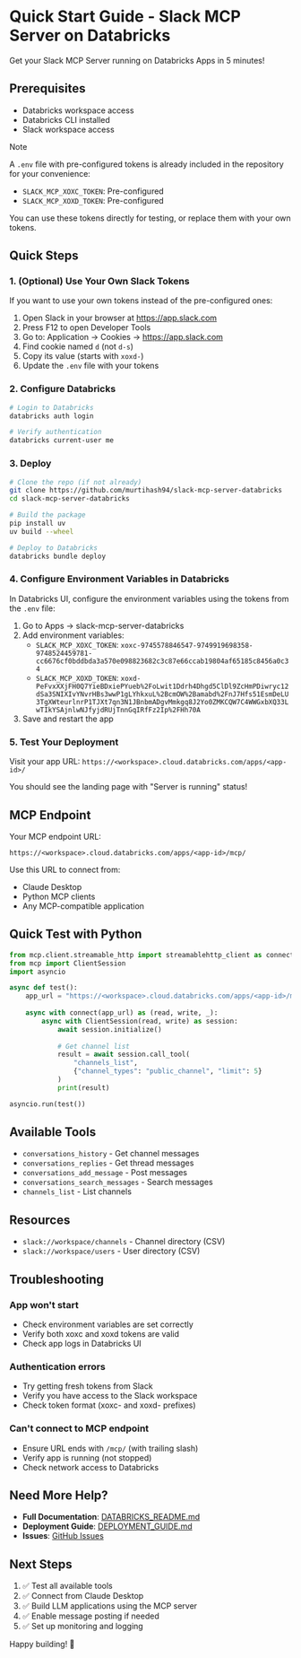 # Quick Start Guide - Slack MCP Server on Databricks

Get your Slack MCP Server running on Databricks Apps in 5 minutes!

## Prerequisites

- Databricks workspace access
- Databricks CLI installed
- Slack workspace access

> [!NOTE]
> A `.env` file with pre-configured tokens is already included in the repository for your convenience:
> - `SLACK_MCP_XOXC_TOKEN`: Pre-configured
> - `SLACK_MCP_XOXD_TOKEN`: Pre-configured
> 
> You can use these tokens directly for testing, or replace them with your own tokens.

## Quick Steps

### 1. (Optional) Use Your Own Slack Tokens

If you want to use your own tokens instead of the pre-configured ones:

1. Open Slack in your browser at https://app.slack.com
2. Press F12 to open Developer Tools
3. Go to: Application → Cookies → https://app.slack.com
4. Find cookie named `d` (not `d-s`)
5. Copy its value (starts with `xoxd-`)
6. Update the `.env` file with your tokens

### 2. Configure Databricks

```bash
# Login to Databricks
databricks auth login

# Verify authentication  
databricks current-user me
```

### 3. Deploy

```bash
# Clone the repo (if not already)
git clone https://github.com/murtihash94/slack-mcp-server-databricks
cd slack-mcp-server-databricks

# Build the package
pip install uv
uv build --wheel

# Deploy to Databricks
databricks bundle deploy
```

### 4. Configure Environment Variables in Databricks

In Databricks UI, configure the environment variables using the tokens from the `.env` file:
1. Go to Apps → slack-mcp-server-databricks
2. Add environment variables:
   - `SLACK_MCP_XOXC_TOKEN`: `xoxc-9745578846547-9749919698358-9748524459781-cc6676cf0bddbda3a570e098823682c3c87e66ccab19804af65185c8456a0c34`
   - `SLACK_MCP_XOXD_TOKEN`: `xoxd-PeFvxXXjFH0Q7YieBDxiePYueb%2FoLwit1Ddrh4Dhgd5ClDl9ZcHmPDiwryc12dSa3SNIXIvYNvrHBs3wwP1gLYhkxuL%2BcmOW%2Bamabd%2FnJ7Hfs51EsmDeLU3TgXWteurlnrP1TJXt7qn3N1JBnbmADgvMmkgq8J2Yo0ZMKCQW7C4WWGxbXQ33LwTIkYSAjnlwNJfyjdRUjTnnGqIRfFz2Ip%2FHh70A`
3. Save and restart the app

### 5. Test Your Deployment

Visit your app URL: `https://<workspace>.cloud.databricks.com/apps/<app-id>/`

You should see the landing page with "Server is running" status!

## MCP Endpoint

Your MCP endpoint URL:
```
https://<workspace>.cloud.databricks.com/apps/<app-id>/mcp/
```

Use this URL to connect from:
- Claude Desktop
- Python MCP clients
- Any MCP-compatible application

## Quick Test with Python

```python
from mcp.client.streamable_http import streamablehttp_client as connect
from mcp import ClientSession
import asyncio

async def test():
    app_url = "https://<workspace>.cloud.databricks.com/apps/<app-id>/mcp/"
    
    async with connect(app_url) as (read, write, _):
        async with ClientSession(read, write) as session:
            await session.initialize()
            
            # Get channel list
            result = await session.call_tool(
                "channels_list",
                {"channel_types": "public_channel", "limit": 5}
            )
            print(result)

asyncio.run(test())
```

## Available Tools

- `conversations_history` - Get channel messages
- `conversations_replies` - Get thread messages  
- `conversations_add_message` - Post messages
- `conversations_search_messages` - Search messages
- `channels_list` - List channels

## Resources

- `slack://workspace/channels` - Channel directory (CSV)
- `slack://workspace/users` - User directory (CSV)

## Troubleshooting

### App won't start
- Check environment variables are set correctly
- Verify both xoxc and xoxd tokens are valid
- Check app logs in Databricks UI

### Authentication errors
- Try getting fresh tokens from Slack
- Verify you have access to the Slack workspace
- Check token format (xoxc- and xoxd- prefixes)

### Can't connect to MCP endpoint
- Ensure URL ends with `/mcp/` (with trailing slash)
- Verify app is running (not stopped)
- Check network access to Databricks

## Need More Help?

- **Full Documentation**: [DATABRICKS_README.md](DATABRICKS_README.md)
- **Deployment Guide**: [DEPLOYMENT_GUIDE.md](DEPLOYMENT_GUIDE.md)
- **Issues**: [GitHub Issues](https://github.com/murtihash94/slack-mcp-server-databricks/issues)

## Next Steps

1. ✅ Test all available tools
2. ✅ Connect from Claude Desktop
3. ✅ Build LLM applications using the MCP server
4. ✅ Enable message posting if needed
5. ✅ Set up monitoring and logging

Happy building! 🎉
